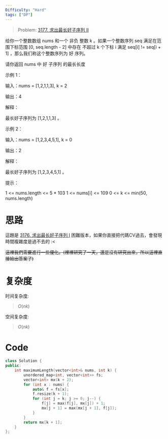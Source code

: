```yaml
---
Difficulty: "Hard"
tags: ["DP"]
---
```


> Problem: [3177. 求出最长好子序列 II](https://leetcode.cn/problems/find-the-maximum-length-of-a-good-subsequence-ii/description/)

给你一个整数数组 nums 和一个 非负 整数 k 。如果一个整数序列 seq 满足在范围下标范围 [0, seq.length - 2] 中存在 不超过 k 个下标 i 满足 seq[i] != seq[i + 1] ，那么我们称这个整数序列为 好 序列。

请你返回 nums 中 好 
子序列
 的最长长度

 

示例 1：

输入：nums = [1,2,1,1,3], k = 2

输出：4

解释：

最长好子序列为 [1,2,1,1,3] 。

示例 2：

输入：nums = [1,2,3,4,5,1], k = 0

输出：2

解释：

最长好子序列为 [1,2,3,4,5,1] 。

 

提示：

1 <= nums.length <= 5 * 103
1 <= nums[i] <= 109
0 <= k <= min(50, nums.length)

# 思路

這題是 [3176. 求出最长好子序列 I](<3176. 求出最长好子序列 I.md>) 困難版本，如果你直接把代碼CV過去，會發現時間複雜度是過不去的 :<

~~這裡我們需要進行一些優化。(裡裡研究了一天，還是沒有研究出來，所以這裡直接給出答案了)~~

# 复杂度

时间复杂度:
> $O(nk)$

空间复杂度:
> $O(nk)$

# Code
```C++
class Solution {
public:
    int maximumLength(vector<int>& nums, int k) {
        unordered_map<int, vector<int>> fs;
        vector<int> mx(k + 2);
        for (int x : nums) {
            auto& f = fs[x];
            f.resize(k + 1);
            for (int j = k; j >= 0; j--) {
                f[j] = max(f[j], mx[j]) + 1;
                mx[j + 1] = max(mx[j + 1], f[j]);
            }
        }
        return mx[k + 1];
    }
};
```
  
